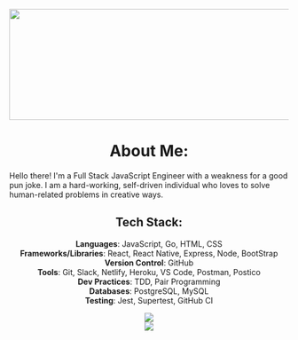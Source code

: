 <p align="center">
<img width="700" height="200" src="https://user-images.githubusercontent.com/74944576/117220990-3c7a3c00-adbd-11eb-80bf-9fcb8cbac70b.png">
</p>

<h1 align="center">About Me:</h1>
Hello there! I'm a Full Stack JavaScript Engineer with a weakness for a good pun joke.  I am a hard-working, self-driven individual who loves to solve human-related problems in creative ways.  


<h2 align="center">Tech Stack:</h2>

<p align="center">
  <b>Languages</b>: JavaScript, Go, HTML, CSS
<br/>
  <b>Frameworks/Libraries</b>: React, React Native, Express, Node, BootStrap<br/>
  <b>Version Control</b>: GitHub<br/>
  <b>Tools</b>: Git, Slack, Netlify, Heroku, VS Code, Postman, Postico<br/>
  <b>Dev Practices</b>: TDD, Pair Programming<br/>
  <b>Databases</b>: PostgreSQL, MySQL<br/>
  <b>Testing</b>: Jest, Supertest, GitHub CI<br/>
</p>


<p align="center">
<img src="https://github-readme-stats.vercel.app/api?username=Cierra-McDonald&show_icons=true&theme=radical"><br/>
<img src="https://github-readme-stats.vercel.app/api/top-langs/?username=Cierra-McDonald&layout=compact&theme=radical">
</p>




